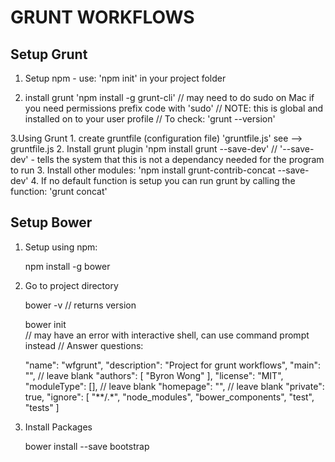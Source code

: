 

GRUNT WORKFLOWS
===============


Setup Grunt
-----------

1. Setup npm - use: 'npm init' in your project folder

2. install grunt 'npm install -g grunt-cli'
	// may need to do sudo on Mac if you need permissions prefix code with 'sudo'
	// NOTE: this is global and installed on to your user profile
	// To check: 'grunt --version'

3.Using Grunt
	1. create gruntfile (configuration file) 'gruntfile.js' see --> gruntfile.js
	2. Install grunt plugin 'npm install grunt --save-dev'
		// '--save-dev' - tells the system that this is not a dependancy needed for the program to run
	3. Install other modules: 'npm install grunt-contrib-concat --save-dev'
	4. If no default function is setup you can run grunt by calling the function:
		'grunt concat'


Setup Bower
-----------
1. Setup using npm: 
	
	npm install -g bower

2. Go to project directory

	bower -v
		// returns version

	bower init	
		// may have an error with interactive shell, can use command prompt instead
		// Answer questions:

	"name": "wfgrunt",
	"description": "Project for grunt workflows",
	"main": "", // leave blank
	"authors": [
	    "Byron Wong"
	  ],
	"license": "MIT",
	"moduleType": [], // leave blank
	"homepage": "", // leave blank
	"private": true,
	"ignore": [
		"**/.*",
		"node_modules",
		"bower_components",
		"test",
		"tests"
	]

3. Install Packages
	
	bower install --save bootstrap
